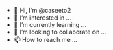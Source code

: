 - 👋 Hi, I’m @caseeto2
- 👀 I’m interested in ...
- 🌱 I’m currently learning ...
- 💞️ I’m looking to collaborate on ...
- 📫 How to reach me ...

<!---
Caseeto/Caseeto is a ✨ special ✨ repository because its `README.md` (this file) appears on your GitHub profile.
You can click the Preview link to take a look at your changes.
--->
